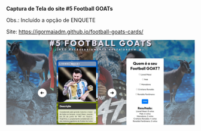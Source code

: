 **Captura de Tela do site #5 Football GOATs**

Obs.: Incluído a opção de ENQUETE

Site: https://igormaiadm.github.io/football-goats-cards/

![Captura de Tela do site #5 Football GOATs](https://raw.githubusercontent.com/igormaiadm/football-goats-cards/main/screenshot.jpg)
